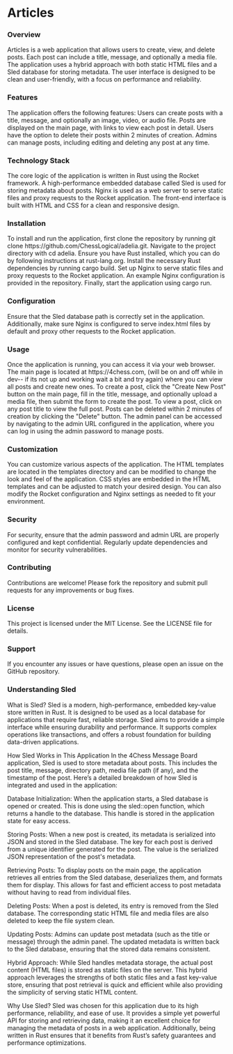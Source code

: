 

<h1>Articles</h1>




<h3>Overview</h3>

Articles is a web application that allows users to create, view, and delete posts. Each post can include a title, message, and optionally a media file. The application uses a hybrid approach with both static HTML files and a Sled database for storing metadata. The user interface is designed to be clean and user-friendly, with a focus on performance and reliability.

<h3>Features</h3>
The application offers the following features: Users can create posts with a title, message, and optionally an image, video, or audio file. Posts are displayed on the main page, with links to view each post in detail. Users have the option to delete their posts within 2 minutes of creation. Admins can manage posts, including editing and deleting any post at any time.

<h3>Technology Stack</h3>
The core logic of the application is written in Rust using the Rocket framework. A high-performance embedded database called Sled is used for storing metadata about posts. Nginx is used as a web server to serve static files and proxy requests to the Rocket application. The front-end interface is built with HTML and CSS for a clean and responsive design.

<h3>Installation</h3>
To install and run the application, first clone the repository by running git clone https://github.com/ChessLogical/adelia.git. Navigate to the project directory with cd adelia. Ensure you have Rust installed, which you can do by following instructions at rust-lang.org. Install the necessary Rust dependencies by running cargo build. Set up Nginx to serve static files and proxy requests to the Rocket application. An example Nginx configuration is provided in the repository. Finally, start the application using cargo run.

<h3>Configuration</h3>
Ensure that the Sled database path is correctly set in the application. Additionally, make sure Nginx is configured to serve index.html files by default and proxy other requests to the Rocket application.

<h3>Usage</h3>
Once the application is running, you can access it via your web browser. The main page is located at https://4chess.com, (will be on and off while in dev-- if its not up and working wait a bit and try again) where you can view all posts and create new ones. To create a post, click the "Create New Post" button on the main page, fill in the title, message, and optionally upload a media file, then submit the form to create the post. To view a post, click on any post title to view the full post. Posts can be deleted within 2 minutes of creation by clicking the "Delete" button. The admin panel can be accessed by navigating to the admin URL configured in the application, where you can log in using the admin password to manage posts.

<h3>Customization</h3>
You can customize various aspects of the application. The HTML templates are located in the templates directory and can be modified to change the look and feel of the application. CSS styles are embedded in the HTML templates and can be adjusted to match your desired design. You can also modify the Rocket configuration and Nginx settings as needed to fit your environment.

<h3>Security</h3>
For security, ensure that the admin password and admin URL are properly configured and kept confidential. Regularly update dependencies and monitor for security vulnerabilities.

<h3>Contributing</h3>
Contributions are welcome! Please fork the repository and submit pull requests for any improvements or bug fixes.

<h3>License</h3>
This project is licensed under the MIT License. See the LICENSE file for details.

<h3>Support</h3>
If you encounter any issues or have questions, please open an issue on the GitHub repository.

<h3>Understanding Sled</h3>
What is Sled?
Sled is a modern, high-performance, embedded key-value store written in Rust. It is designed to be used as a local database for applications that require fast, reliable storage. Sled aims to provide a simple interface while ensuring durability and performance. It supports complex operations like transactions, and offers a robust foundation for building data-driven applications.

How Sled Works in This Application
In the 4Chess Message Board application, Sled is used to store metadata about posts. This includes the post title, message, directory path, media file path (if any), and the timestamp of the post. Here’s a detailed breakdown of how Sled is integrated and used in the application:

Database Initialization: When the application starts, a Sled database is opened or created. This is done using the sled::open function, which returns a handle to the database. This handle is stored in the application state for easy access.

Storing Posts: When a new post is created, its metadata is serialized into JSON and stored in the Sled database. The key for each post is derived from a unique identifier generated for the post. The value is the serialized JSON representation of the post's metadata.

Retrieving Posts: To display posts on the main page, the application retrieves all entries from the Sled database, deserializes them, and formats them for display. This allows for fast and efficient access to post metadata without having to read from individual files.

Deleting Posts: When a post is deleted, its entry is removed from the Sled database. The corresponding static HTML file and media files are also deleted to keep the file system clean.

Updating Posts: Admins can update post metadata (such as the title or message) through the admin panel. The updated metadata is written back to the Sled database, ensuring that the stored data remains consistent.

Hybrid Approach: While Sled handles metadata storage, the actual post content (HTML files) is stored as static files on the server. This hybrid approach leverages the strengths of both static files and a fast key-value store, ensuring that post retrieval is quick and efficient while also providing the simplicity of serving static HTML content.

Why Use Sled?
Sled was chosen for this application due to its high performance, reliability, and ease of use. It provides a simple yet powerful API for storing and retrieving data, making it an excellent choice for managing the metadata of posts in a web application. Additionally, being written in Rust ensures that it benefits from Rust’s safety guarantees and performance optimizations.

